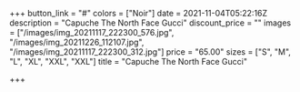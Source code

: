 +++
button_link = "#"
colors = ["Noir"]
date = 2021-11-04T05:22:16Z
description = "Capuche The North Face Gucci"
discount_price = ""
images = ["/images/img_20211117_222300_576.jpg", "/images/img_20211226_112107.jpg", "/images/img_20211117_222300_312.jpg"]
price = "65.00"
sizes = ["S", "M", "L", "XL", "XXL", "XXL"]
title = "Capuche The North Face Gucci"

+++
